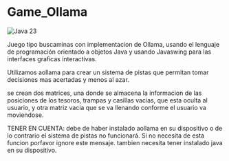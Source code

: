 # Game_Ollama
![Java 23](Java-logo.png)
 
 Juego tipo buscaminas con implementacion de Ollama, usando el lenguaje de programación orientado a objetos Java y usando Javaswing para las interfaces graficas interactivas. 

Utilizamos aollama para crear un sistema de pistas que permitan tomar decisiones mas acertadas y menos al azar.

se crean dos matrices, una donde se almacena la informacion de las posiciones de los tesoros, trampas y casillas vacias, que esta oculta al usuario, y otra matriz
vacia que se va llenando conforme el usuario va moviendose.

TENER EN CUENTA:
debe de haber instalado aollama en su dispositivo o de lo contrario el sistema de pistas no funcionará. Si no necesita de esta funcion porfavor ignore este mensaje.
tambien necesita tener instalado java en su dispositivo.
